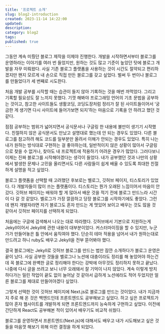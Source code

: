 ```yaml
---
title: '프로젝트 소개'
slug: blog2-introduction
created: 2023-11-14 14:22:00
updated:
description:
category: blog2
tags:
published: true
---
```


그동안 계속 미뤘던 블로그 제작을 이제야 진행한다. 개발을 시작하면서부터 블로그를 운영하라는 이야기를 여러 번 들었지만, 원하는 것도 많고 기준이 높았던 탓에 블로그 개발을 자꾸 미뤄왔다. 사실 기존 블로그 플랫폼을 사용하는 것이 시간도 절약되고 편리하겠지만 왠지 모르게 내 손으로 직접 만든 블로그를 갖고 싶었다. 벌써 두 번이나 블로그를 만들었다가 세 번째로 시도한다.

처음 개발 공부를 시작할 때는 습관이 들지 않아 기록하는 것을 매번 까먹었다. 그리고 기록할 필요성도 잘 느끼지 못했다. 기껏 해봐야 프로그래밍 언어의 기초 문법을 공부하는 것이고, 참고한 사이트들도 생활코딩, 코딩도장처럼 정리가 잘 된 사이트들이어서 ‘궁금한 게 생기면 다시 사이트에 들어가보면 되지’하는 마음으로 기록을 안 하려고 했던 것 같다.

점점 공부하는 범위가 넓어지면서 공식문서나 구글링 한 내용에 불만이 생기기 시작했다. 친절하지 않은 공식문서도 만났고 설명대로 했는데 안 되는 경우도 있었다. 다른 블로그를 참고하려 해도 코드를 일부분만 올려서 이해가 안되는 경우도 있었다. 특히 나는 내가 원하는 방식대로 구현하는 걸 좋아하는데, 일반적이지 않은 상황이 많아서 구글링으로 찾을 수 없거나, 찾아도 내 프로젝트에 적용하기 어려운 경우가 많았다. 그러다보니 이제는 진짜 블로그를 시작해야겠다는 생각이 들었다. 내가 공부했던 것과 나만의 상황에서 발생한 문제나 고민을 올리면서도 다른 사람들이 쉽게 배울 수 있도록 최대한 친절하게 설명을 적고 싶었다.

블로그 플랫폼을 선택할 때 고려했던 후보로는 벨로그, 깃허브 페이지, 티스토리가 있었다. 다 개발자들이 많이 쓰는 플랫폼이다. 티스토리는 뭔가 오래된 느낌이어서 마음이 안갔다. 깃허브 페이지는 배워야 할 게 많아서 배운 것을 적기 전에 블로그 만드느라 시간이 다 갈 것 같았다. 벨로그가 가장 깔끔하고 당장 블로그를 시작하기에도 좋았다. 그런데 왠지 개발자라면 자기 블로그도 혼자 만드는 게 멋있어 보이고 배우는 것도 많을 것 같아서 깃허브 페이지를 선택하게 되었다.

처음에는 구글에 검색해서 나오는 대로 따라했다. 깃허브에서 기본으로 지원하는게 Jekyll이어서 Jekyll에 관한 내용이 대부분이었다. 커스터마이징을 할 수 있지만, 누군가가 만들어놓은 틀 안에서 움직여야 했다. 단순히 테마 적용을 넘어서 내가 원하는대로 만드려고 하니 ruby도 배우고 Jekyll을 전부 뜯어봐야 했다.

결국 블로그에는 Jekyll로 깃허브 블로그를 만드는 법만 잠깐 소개하다가 블로그 운영은 끝이 났다. 사실 공부한 것들을 벨로그나 노션에 대충이라도 정리를 해 놓았어야 하는건데 꼭 블로그에 완벽한 글로 정리해야 한다는 강박에 아무것도 정리하지 못하고 끝났다. 나중에 다시 글을 쓰려고 보니 너무 오래돼서 잘 기억이 나지 않았다. 계속 이렇게 방치하다가는 밀린 작업이 끝도 없이 늘어날 것 같아서 급하게 노션에라도 적어 두었지만 얼른 블로그를 제대로 만들어야겠다 싶었다.

그렇게 선택한 것이 깃허브 페이지에 Next.js로 블로그를 만드는 것이었다. 내가 지금까지 주로 해 온 것은 백엔드인데 프론트엔드도 공부해보고 싶었다. 하고 싶은 프로젝트가 많아 혼자 웹사이트를 개발하게 되면 프론트엔드까지 능숙하게 구현하고 싶었다. 이전에 간단하게 React도 공부해본 적이 있어서 배우기도 비교적 쉬웠다.

블로그를 운영하면서 프론트엔드(Next.js)에 대해서도 배우고 내가 시도해보고 싶은 것들을 마음껏 해보기 위해 이런 결정을 하게 되었다.
